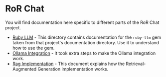 # RoR Chat

You will find documentation here specific to different parts of the RoR Chat project.

- [Ruby LLM](ruby_llm/docs/index.md) - This directory contains documentation for the `ruby-llm` gem taken 
  from that project's documentation directory. Use it to understand how to use the gem.
- [Ollama Integration](ollama-integration.md) - It took extra steps to make the Ollama integration work.
- [Rag Implementation](rag-implementation.md) - This document explains how the 
  Retrieval-Augmented Generation implementation works.